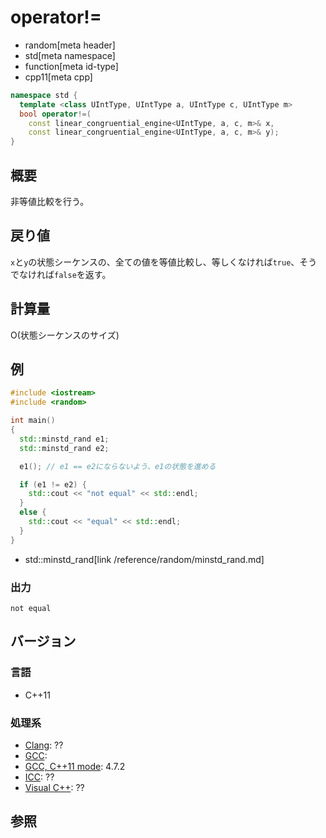 # operator!=
* random[meta header]
* std[meta namespace]
* function[meta id-type]
* cpp11[meta cpp]

```cpp
namespace std {
  template <class UIntType, UIntType a, UIntType c, UIntType m>
  bool operator!=(
    const linear_congruential_engine<UIntType, a, c, m>& x,
    const linear_congruential_engine<UIntType, a, c, m>& y);
}
```

## 概要
非等値比較を行う。


## 戻り値
`x`と`y`の状態シーケンスの、全ての値を等値比較し、等しくなければ`true`、そうでなければ`false`を返す。


## 計算量
O(状態シーケンスのサイズ)


## 例
```cpp example
#include <iostream>
#include <random>

int main()
{
  std::minstd_rand e1;
  std::minstd_rand e2;

  e1(); // e1 == e2にならないよう、e1の状態を進める

  if (e1 != e2) {
    std::cout << "not equal" << std::endl;
  }
  else {
    std::cout << "equal" << std::endl;
  }
}
```
* std::minstd_rand[link /reference/random/minstd_rand.md]

### 出力
```
not equal
```

## バージョン
### 言語
- C++11

### 処理系
- [Clang](/implementation.md#clang): ??
- [GCC](/implementation.md#gcc): 
- [GCC, C++11 mode](/implementation.md#gcc): 4.7.2
- [ICC](/implementation.md#icc): ??
- [Visual C++](/implementation.md#visual_cpp): ??


## 参照


